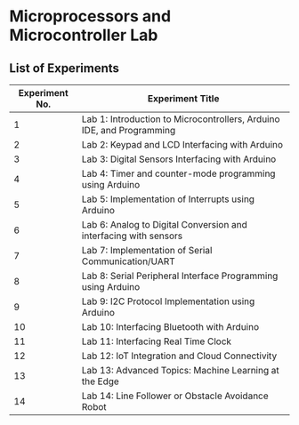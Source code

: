 
<body>
    <h1>Microprocessors and Microcontroller Lab</h1>
    <h2>List of Experiments</h2>
    <table>
        <thead>
            <tr>
                <th>Experiment No.</th>
                <th>Experiment Title</th>
            </tr>
        </thead>
        <tbody>
            <tr>
                <td>1</td>
                <td>Lab 1: Introduction to Microcontrollers, Arduino IDE, and Programming</td>
            </tr>
            <tr>
                <td>2</td>
                <td>Lab 2: Keypad and LCD Interfacing with Arduino</td>
            </tr>
            <tr>
                <td>3</td>
                <td>Lab 3: Digital Sensors Interfacing with Arduino</td>
            </tr>
            <tr>
                <td>4</td>
                <td>Lab 4: Timer and counter-mode programming using Arduino</td>
            </tr>
            <tr>
                <td>5</td>
                <td>Lab 5: Implementation of Interrupts using Arduino</td>
            </tr>
            <tr>
                <td>6</td>
                <td>Lab 6: Analog to Digital Conversion and interfacing with sensors</td>
            </tr>
            <tr>
                <td>7</td>
                <td>Lab 7: Implementation of Serial Communication/UART</td>
            </tr>
            <tr>
                <td>8</td>
                <td>Lab 8: Serial Peripheral Interface Programming using Arduino</td>
            </tr>
            <tr>
                <td>9</td>
                <td>Lab 9: I2C Protocol Implementation using Arduino</td>
            </tr>
            <tr>
                <td>10</td>
                <td>Lab 10: Interfacing Bluetooth with Arduino</td>
            </tr>
            <tr>
                <td>11</td>
                <td>Lab 11: Interfacing Real Time Clock</td>
            </tr>
            <tr>
                <td>12</td>
                <td>Lab 12: IoT Integration and Cloud Connectivity</td>
            </tr>
            <tr>
                <td>13</td>
                <td>Lab 13: Advanced Topics: Machine Learning at the Edge</td>
            </tr>
            <tr>
                <td>14</td>
                <td>Lab 14: Line Follower or Obstacle Avoidance Robot</td>
            </tr>
        </tbody>
    </table>
</body>
</html>
